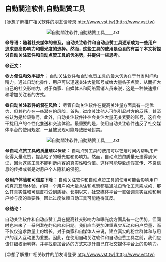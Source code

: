 ## **自動關注软件,自動點贊工具**

[😍想了解推广相关软件的朋友请登录 http://www.vst.tw](http://www.vst.tw)

 <center><img src="https://vst.tw/MP4/tuiguang/png/0.png" alt="自動關注软件,自動點贊工具____.txt"></center>

**😄导语：随着社交媒体的普及，自动关注软件和自动点赞工具逐渐成为一些用户追求更高影响力和曝光度的选择。然而，这些工具的使用是否真的有益？本文将探讨自动关注软件和自动点赞工具的优劣势，并提供一些思考。**

**😄正文：**

**😄方便性和效率提升：**
自动关注软件和自动点赞工具的最大优势在于节省时间和精力。通过自动化操作，用户可以迅速关注大量账号或给大量帖子点赞，从而扩大自己的社交影响力。对于商家、自媒体人和网络营销人员来说，这是一种快速推广和增加关注者的方式。

**😄自动关注软件的潜在风险：**
尽管自动关注软件在提高关注量方面具有一定优势，但其也存在一些潜在的风险。首先，过度关注他人可能引起对方的反感，甚至被认为是垃圾账号。此外，自动关注软件往往会关注大量无关紧要的账号，这样会干扰用户的个性化推送和交流体验。最重要的是，使用自动关注软件违反了社交媒体平台的使用规定，一旦被发现可能导致账号封禁。

 <center><img src="https://vst.tw/MP4/tuiguang/png/4.png" alt="自動關注软件,自動點贊工具____.txt"></center>

**😄自动点赞工具的质量难以保证：**
自动点赞工具的使用可以在短时间内帮助用户获得大量点赞，提高帖子的曝光度和影响力。然而，自动点赞的质量无法得到保证，因为这些工具不能判断内容的真实性和价值。这样可能导致虚假宣传、不良信息的传播或者是对用户个人隐私的侵犯。

**😄用户体验和可信度下降：**
自动关注软件和自动点赞工具的使用可能会影响用户的真实互动体验。如果一个用户的大量关注和点赞都是通过自动化工具完成的，那么其真实性和可信度将受到质疑。长期以来，社交媒体平台一直强调真实互动和用户参与度的重要性，因此过度依赖自动工具可能适得其反。

**😄结论：**

自动关注软件和自动点赞工具在提高社交影响力和曝光度方面具有一定优势，但同时也带来了一系列潜在的风险和问题。我们应当更加注重真实互动和用户质量，而不仅仅追求数量上的增长。对于商家和自媒体人来说，建立真实的粉丝群体和与用户的深入互动更为重要。因此，在使用自动关注软件和自动点赞工具之前，我们应该仔细权衡利弊，并寻找更加合适的方式来提升自己在社交媒体平台上的影响力。

[😍想了解推广相关软件的朋友请登录 http://www.vst.tw](http://www.vst.tw)



